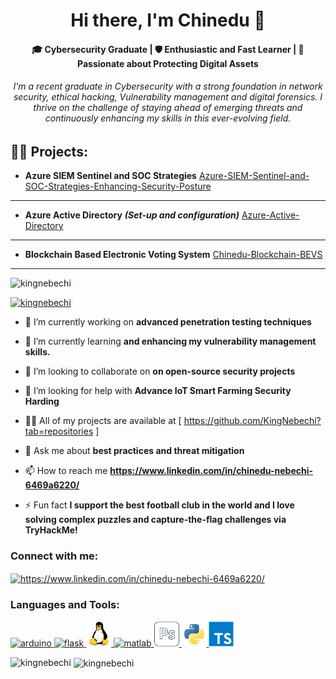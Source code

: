 


<h1 align="center">Hi there, I'm Chinedu   👋 </h1>
<h4 align="center">🎓 Cybersecurity Graduate | 🛡️ Enthusiastic and Fast Learner | 🔐 Passionate about Protecting Digital Assets</h4>
<h6 align="center"> I'm a recent graduate in Cybersecurity with a strong foundation in network security, ethical hacking, Vulnerability management and digital forensics.
I thrive on the challenge of staying ahead of emerging threats and continuously enhancing my skills in this ever-evolving field.</h6>

<h2>👨‍💻 Projects:</h2>

- <b>Azure SIEM Sentinel and SOC Strategies</b> [Azure-SIEM-Sentinel-and-SOC-Strategies-Enhancing-Security-Posture](https://github.com/KingNebechi/Azure-SIEM-Sentinel-and-SOC-Strategies-Enhancing-Security-Posture)
---
- <b>Azure Active Directory</b> <b><i>(Set-up and configuration)</b></i> [Azure-Active-Directory](https://github.com/KingNebechi/Azure-Active-Directory)
---
- <b>Blockchain Based Electronic Voting System</b> [Chinedu-Blockchain-BEVS](https://github.com/KingNebechi/Chinedu-Blockchain-BEVS)

---

<p align="left"> <img src="https://komarev.com/ghpvc/?username=kingnebechi&label=Profile%20views&color=0e75b6&style=flat" alt="kingnebechi" /> </p>

<p align="left"> <a href="https://github.com/ryo-ma/github-profile-trophy"><img src="https://github-profile-trophy.vercel.app/?username=kingnebechi" alt="kingnebechi" /></a> </p>

- 🔭 I’m currently working on **advanced penetration testing techniques**

- 🌱 I’m currently learning **and enhancing my vulnerability management skills.**

- 👯 I’m looking to collaborate on **on open-source security projects**

- 🤝 I’m looking for help with **Advance IoT Smart Farming Security Harding**

- 👨‍💻 All of my projects are available at [ https://github.com/KingNebechi?tab=repositories ]

- 💬 Ask me about **best practices and threat mitigation**

- 📫 How to reach me **https://www.linkedin.com/in/chinedu-nebechi-6469a6220/**

- ⚡ Fun fact **I support the best football club in the world and I love solving complex puzzles and capture-the-flag challenges via TryHackMe!**

<h3 align="left">Connect with me:</h3>
<p align="left">
<a href="https://linkedin.com/in/https://www.linkedin.com/in/chinedu-nebechi-6469a6220/" target="blank"><img align="center" src="https://raw.githubusercontent.com/rahuldkjain/github-profile-readme-generator/master/src/images/icons/Social/linked-in-alt.svg" alt="https://www.linkedin.com/in/chinedu-nebechi-6469a6220/" height="30" width="40" /></a>
</p>

<h3 align="left">Languages and Tools:</h3>
<p align="left"> <a href="https://www.arduino.cc/" target="_blank" rel="noreferrer"> <img src="https://cdn.worldvectorlogo.com/logos/arduino-1.svg" alt="arduino" width="40" height="40"/> </a> <a href="https://flask.palletsprojects.com/" target="_blank" rel="noreferrer"> <img src="https://www.vectorlogo.zone/logos/pocoo_flask/pocoo_flask-icon.svg" alt="flask" width="40" height="40"/> </a> <a href="https://www.linux.org/" target="_blank" rel="noreferrer"> <img src="https://raw.githubusercontent.com/devicons/devicon/master/icons/linux/linux-original.svg" alt="linux" width="40" height="40"/> </a> <a href="https://www.mathworks.com/" target="_blank" rel="noreferrer"> <img src="https://upload.wikimedia.org/wikipedia/commons/2/21/Matlab_Logo.png" alt="matlab" width="40" height="40"/> </a> <a href="https://www.photoshop.com/en" target="_blank" rel="noreferrer"> <img src="https://raw.githubusercontent.com/devicons/devicon/master/icons/photoshop/photoshop-line.svg" alt="photoshop" width="40" height="40"/> </a> <a href="https://www.python.org" target="_blank" rel="noreferrer"> <img src="https://raw.githubusercontent.com/devicons/devicon/master/icons/python/python-original.svg" alt="python" width="40" height="40"/> </a> <a href="https://www.typescriptlang.org/" target="_blank" rel="noreferrer"> <img src="https://raw.githubusercontent.com/devicons/devicon/master/icons/typescript/typescript-original.svg" alt="typescript" width="40" height="40"/> </a> </p>

<p><img align="left" src="https://github-readme-stats.vercel.app/api/top-langs?username=kingnebechi&show_icons=true&locale=en&layout=compact" alt="kingnebechi" /></p>

<p>&nbsp;<img align="center" src="https://github-readme-stats.vercel.app/api?username=kingnebechi&show_icons=true&locale=en" alt="kingnebechi" /></p>
